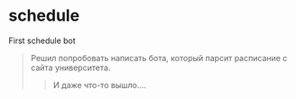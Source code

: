 # schedule
First schedule bot 
>Решил попробовать написать бота,
который парсит расписание с сайта
университета.
>>И даже что-то вышло....
